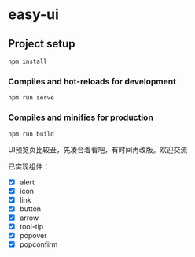 # easy-ui

## Project setup
```
npm install
```

### Compiles and hot-reloads for development
```
npm run serve
```

### Compiles and minifies for production
```
npm run build
```

UI预览页比较丑，先凑合着看吧，有时间再改版。欢迎交流

已实现组件：

- [x] alert
- [x] icon
- [x] link
- [x] button
- [x] arrow
- [x] tool-tip
- [x] popover
- [x] popconfirm